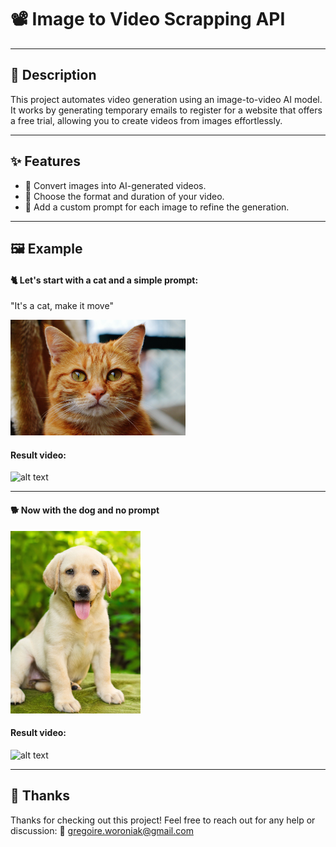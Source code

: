 # 📽️ Image to Video Scrapping API  

---

## 📝 Description  
This project automates video generation using an image-to-video AI model. It works by generating temporary emails to register for a website that offers a free trial, allowing you to create videos from images effortlessly.  

---

## ✨ Features  
- 🎥 Convert images into AI-generated videos.  
- 🔧 Choose the format and duration of your video.  
- 📝 Add a custom prompt for each image to refine the generation.  

---

## 🖼️ Example  
#### 🐈 Let's start with a cat and a simple prompt:  
"It's a cat, make it move"  

<img src="./imgs/chat.jpeg" alt="alt text" width="280" height="185" />

#### Result video:  

<img src="./imgs/generation_chat.gif" alt="alt text" width="150" height="250" />  

---

#### 🐕 Now with the dog and no prompt  

<img src="./imgs/chien.jpeg" alt="alt text" width="208" height="292" />  

#### Result video:  

<img src="./imgs/generation_chien.gif" alt="alt text" width="150" height="250" />  

---

## 🙌 Thanks
Thanks for checking out this project! Feel free to reach out for any help or discussion:
📧 gregoire.woroniak@gmail.com
